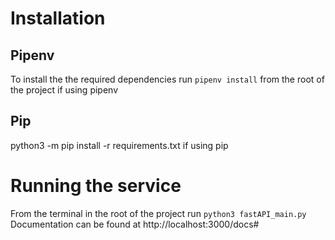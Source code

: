 # Installation
## Pipenv
To install the the required dependencies run `pipenv install` from the root of the project if using pipenv 
## Pip
python3 -m pip install -r requirements.txt if using pip
# Running the service
From the terminal in the root of the project run `python3 fastAPI_main.py`
Documentation can be found at http://localhost:3000/docs#

